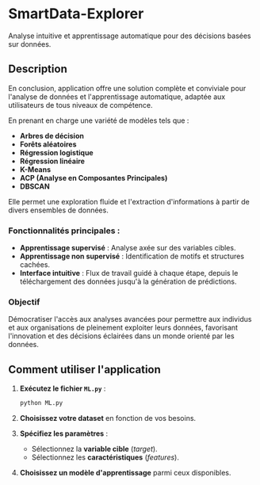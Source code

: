 # SmartData-Explorer
Analyse intuitive et apprentissage automatique pour des décisions basées sur données.


## Description

En conclusion, application offre une solution complète et conviviale pour l'analyse de données et l'apprentissage automatique, adaptée aux utilisateurs de tous niveaux de compétence. 

En prenant en charge une variété de modèles tels que :
- **Arbres de décision**  
- **Forêts aléatoires**  
- **Régression logistique**  
- **Régression linéaire**  
- **K-Means**  
- **ACP (Analyse en Composantes Principales)**  
- **DBSCAN**  

Elle permet une exploration fluide et l'extraction d'informations à partir de divers ensembles de données. 

### Fonctionnalités principales :
- **Apprentissage supervisé** : Analyse axée sur des variables cibles.  
- **Apprentissage non supervisé** : Identification de motifs et structures cachées.  
- **Interface intuitive** : Flux de travail guidé à chaque étape, depuis le téléchargement des données jusqu'à la génération de prédictions.

### Objectif
Démocratiser l'accès aux analyses avancées pour permettre aux individus et aux organisations de pleinement exploiter leurs données, favorisant l'innovation et des décisions éclairées dans un monde orienté par les données.

## Comment utiliser l'application

1. **Exécutez le fichier `ML.py`** :
   ```bash
   python ML.py
   ```

2. **Choisissez votre dataset** en fonction de vos besoins.

3. **Spécifiez les paramètres** :
   - Sélectionnez la **variable cible** (*target*).
   - Sélectionnez les **caractéristiques** (*features*).

4. **Choisissez un modèle d'apprentissage** parmi ceux disponibles.





